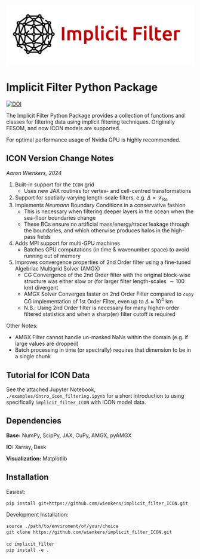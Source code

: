 
![Logo](logo.png)

# Implicit Filter Python Package

[![DOI](https://zenodo.org/badge/DOI/10.5281/zenodo.10907365.svg)](https://doi.org/10.5281/zenodo.10907365)

The Implicit Filter Python Package provides a collection of functions and classes for filtering data using implicit filtering techniques.
Originally FESOM, and now ICON models are supported.

For optimal performance usage of Nvidia GPU is highly recommended.

## ICON Version Change Notes
_Aaron Wienkers, 2024_

1. Built-in support for the `ICON` grid
    - Uses new JAX routines for vertex- and cell-centred transformations
2. Support for spatially-varying length-scale filters, e.g. $\Delta \propto \mathcal{L}_\mathrm{Ro}$
3. Implements _Neumann_ Boundary Conditions in a conservative fashion
    - This is necessary when filtering deeper layers in the ocean when the sea-floor boundaries change
    - These BCs ensure no artificial mass/energy/tracer leakage through the boundaries, and which otherwise produces halos in the high-pass fields
4. Adds MPI support for multi-GPU machines
    - Batches GPU computations (in time & wavenumber space) to avoid running out of memory
5. Improves convergence properties of 2nd Order filter using a fine-tuned Algebriac Multigrid Solver (AMGX)
    - CG Convergence of the 2nd Order filter with the original block-wise structure was either slow or (for larger filter length-scales $\sim 100$ km) divergent
    - AMGX Solver Converges faster on 2nd Order Filter compared to `cupy` CG implementation of 1st Order Filter, even up to $\Delta \approx 10^4$ km
    - N.B.: Using 2nd Order filter is necessary for many higher-order filtered statistics and when a sharp(er) filter cutoff is required

Other Notes:
- AMGX Filter cannot handle un-masked NaNs within the domain (e.g. if large values are dropped)
- Batch processing in time (or spectrally) requires that dimension to be in a single chunk 

## Tutorial for ICON Data

See the attached Jupyter Notebook, `./examples/intro_icon_filtering.ipynb` for a short introduction to using specifically `implicit_filter_ICON` with ICON model data.


## Dependencies

**Base:** NumPy, ScipPy, JAX, CuPy, AMGX, pyAMGX

**IO:** Xarray, Dask

**Visualization:** Matplotlib


## Installation
Easiest:
```shell
pip install git+https://github.com/wienkers/implicit_filter_ICON.git
```

Development Installation: 
```shell
source ./path/to/enviroment/of/your/choice
git clone https://github.com/wienkers/implicit_filter_ICON.git

cd implicit_filter
pip install -e .
```


